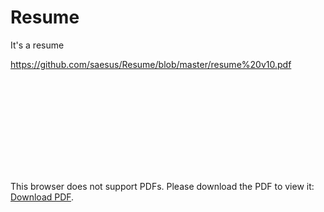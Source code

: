 # Resume
It's a resume

https://github.com/saesus/Resume/blob/master/resume%20v10.pdf

<object data="https://github.com/saesus/Resume/blob/master/resume%20v10.pdf" type="application/pdf" width="700px" height="700px">
    <embed src="https://github.com/saesus/Resume/blob/master/resume%20v10.pdf">
        <p>This browser does not support PDFs. Please download the PDF to view it: <a href="https://github.com/saesus/Resume/blob/master/resume%20v10.pdf">Download PDF</a>.</p>
    </embed>
</object>
